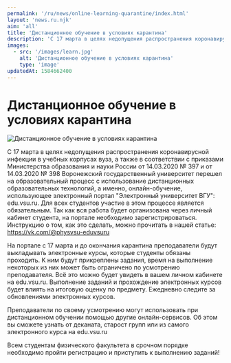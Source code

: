 ```yaml
---
permalink: '/ru/news/online-learning-quarantine/index.html'
layout: 'news.ru.njk'
aim: 'all'
title: 'Дистанционное обучение в условиях карантина'
description: 'С 17 марта в целях недопущения распространения коронавирусной инфекции...'
images:
  - src: '/images/learn.jpg'
    alt: 'Дистанционное обучение в условиях карантина'
    type: 'image'
updatedAt: 1584662400
---
```

# Дистанционное обучение в условиях карантина

![Дистанционное обучение в условиях карантина](/images/media-gallery/learn.jpg)

С 17 марта в целях недопущения распространения коронавирусной инфекции в учебных корпусах вуза, а также в соответствии с приказами Министерства образования и науки России от 14.03.2020 № 397 и от 14.03.2020 № 398 Воронежский государственный университет перешел на образовательный процесс с использование дистанционных образовательных технологий, а именно, онлайн-обучение, использующее электронный портал "Электронный университет ВГУ": edu.vsu.ru. Для всех студентов участие в этом процессе является обязательным. Так как вся работа будет организована через личный кабинет студента, на портале необходимо зарегистрироваться. Инструкцию о том, как это сделать, можно прочитать в нашей статье: https://vk.com/@physvsu-eduvsuru

На портале с 17 марта и до окончания карантина преподаватели будут выкладывать электронные курсы, которые студенты обязаны проходить. К ним будут прикреплены задания, время на выполнение некоторых из них может быть ограничено по усмотрению преподавателя. Всё это можно будет увидеть в вашем личном кабинете на edu.vsu.ru. Выполнение заданий и прохождение электронных курсов будет влиять на итоговую оценку по предмету. Ежедневно следите за обновлениями электронных курсов.

Преподаватели по своему усмотрению могут использовать при дистанционном обучении помощью другие онлайн-сервисов. Об этом вы сможете узнать от деканата, старост групп или из самого электронного курса на edu.vsu.ru

Всем студентам физического факультета в срочном порядке необходимо пройти регистрацию и приступить к выполнению заданий!
